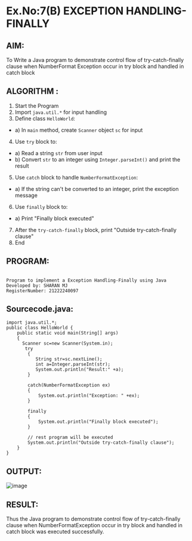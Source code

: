 # Ex.No:7(B) EXCEPTION HANDLING-FINALLY
## AIM:
To Write a Java program to demonstrate control flow of try-catch-finally clause when NumberFormat Exception occur in try block and handled in catch block


## ALGORITHM :
1.	Start the Program
2.	Import `java.util.*` for input handling
3.	Define class `HelloWorld`:
-	a) In `main` method, create `Scanner` object `sc` for input
4.	Use `try` block to:
-	a) Read a string `str` from user input
-	b) Convert `str` to an integer using `Integer.parseInt()` and print the result
5.	Use `catch` block to handle `NumberFormatException`:
-	a) If the string can't be converted to an integer, print the exception message
6.	Use `finally` block to:
-	a) Print "Finally block executed"
7.	After the `try-catch-finally` block, print "Outside try-catch-finally clause"
8.	End

## PROGRAM:
 ```

Program to implement a Exception Handling-Finally using Java
Developed by: SHARAN MJ
RegisterNumber: 21222240097

```

## Sourcecode.java:
```
import java.util.*;
public class HelloWorld {
    public static void main(String[] args) 
    {
      Scanner sc=new Scanner(System.in);
       try
        {
           String str=sc.nextLine();
           int a=Integer.parseInt(str);
           System.out.println("Result:" +a);
        }
         
        catch(NumberFormatException ex)
        {
            System.out.println("Exception: " +ex);
        }
         
        finally
        {
            System.out.println("Finally block executed");
        }
         
        // rest program will be executed
        System.out.println("Outside try-catch-finally clause");
    }
}
```

## OUTPUT:

![image](https://github.com/user-attachments/assets/1f9fd324-fd13-443e-9433-665e78d87058)

## RESULT:
Thus the Java program to demonstrate control flow of try-catch-finally clause when NumberFormatException occur in try block and handled in catch block was executed successfully.

